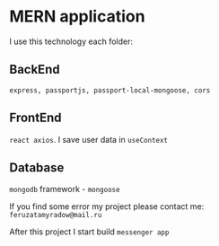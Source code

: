 # MERN application
I use this technology each folder:
## BackEnd
`express, passportjs, passport-local-mongoose, cors`
## FrontEnd
`react axios`. I save user data in `useContext`
## Database
`mongodb` framework - `mongoose`

If you find some error my project please contact me: `feruzatamyradow@mail.ru`

After this project I start build `messenger app` 

